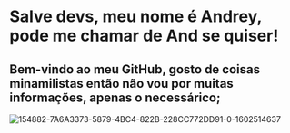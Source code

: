 # Salve devs, meu nome é Andrey, pode me chamar de And se quiser!
## Bem-vindo ao meu GitHub, gosto de coisas minamilistas então não vou por muitas informações, apenas o necessárico;
![154882-7A6A3373-5879-4BC4-822B-228CC772DD91-0-1602514637](https://github.com/andreyyyon/andrey-rebelatto/assets/110207302/11221da2-0f49-4e40-aa4f-fccd39d4f65b)
